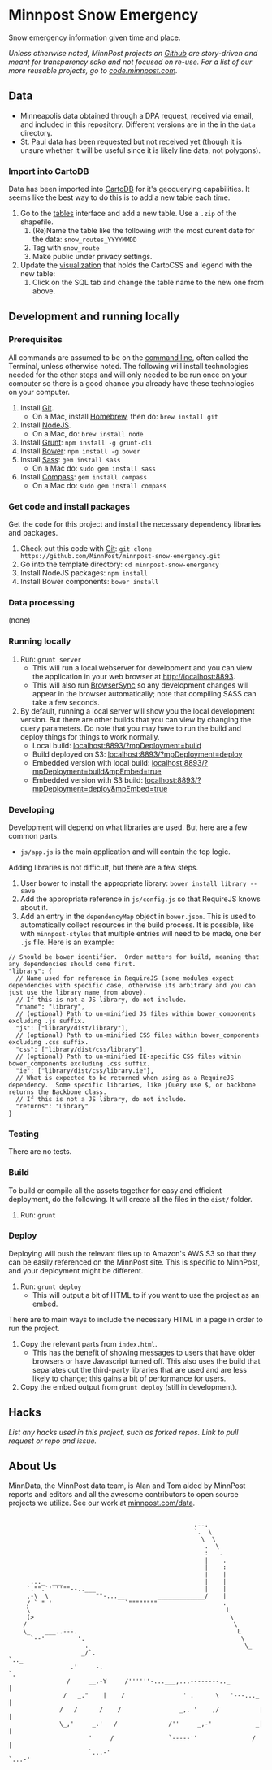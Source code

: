 # Minnpost Snow Emergency

Snow emergency information given time and place.

*Unless otherwise noted, MinnPost projects on [Github](https://github.com/minnpost) are story-driven and meant for transparency sake and not focused on re-use.  For a list of our more reusable projects, go to [code.minnpost.com](http://code.minnpost.com).*

## Data

* Minneapolis data obtained through a DPA request, received via email, and included in this repository.  Different versions are in the in the `data` directory.
* St. Paul data has been requested but not received yet (though it is unsure whether it will be useful since it is likely line data, not polygons).

### Import into CartoDB

Data has been imported into [CartoDB](http://cartodb.com/) for it's geoquerying capabilities.  It seems like the best way to do this is to add a new table each time.

1. Go to the [tables](https://zzolo-minnpost.cartodb.com/dashboard/tables) interface and add a new table.  Use a `.zip` of the shapefile.
    1. (Re)Name the table like the following with the most curent date for the data: `snow_routes_YYYYMMDD`
    1. Tag with `snow_route`
    1. Make public under privacy settings.
1. Update the [visualization](https://zzolo-minnpost.cartodb.com/viz/3fb9a154-9604-11e3-b5ac-0e625a1c94a6/map) that holds the CartoCSS and legend with the new table:
    1. Click on the SQL tab and change the table name to the new one from above.

## Development and running locally

### Prerequisites

All commands are assumed to be on the [command line](http://en.wikipedia.org/wiki/Command-line_interface), often called the Terminal, unless otherwise noted.  The following will install technologies needed for the other steps and will only needed to be run once on your computer so there is a good chance you already have these technologies on your computer.

1. Install [Git](http://git-scm.com/).
    * On a Mac, install [Homebrew](http://brew.sh/), then do: `brew install git`
1. Install [NodeJS](http://nodejs.org/).
    * On a Mac, do: `brew install node`
1. Install [Grunt](http://gruntjs.com/): `npm install -g grunt-cli`
1. Install [Bower](http://bower.io/): `npm install -g bower`
1. Install [Sass](http://sass-lang.com/): `gem install sass`
    * On a Mac do: `sudo gem install sass`
1. Install [Compass](http://compass-style.org/): `gem install compass`
    * On a Mac do: `sudo gem install compass`

### Get code and install packages

Get the code for this project and install the necessary dependency libraries and packages.

1. Check out this code with [Git](http://git-scm.com/): `git clone https://github.com/MinnPost/minnpost-snow-emergency.git`
1. Go into the template directory: `cd minnpost-snow-emergency`
1. Install NodeJS packages: `npm install`
1. Install Bower components: `bower install`

### Data processing

(none)

### Running locally

1. Run: `grunt server`
    * This will run a local webserver for development and you can view the application in your web browser at [http://localhost:8893](http://localhost:8893).
    * This will also run [BrowserSync](http://www.browsersync.io/) so any development changes will appear in the browser automatically; note that compiling SASS can take a few seconds.
1. By default, running a local server will show you the local development version.  But there are other builds that you can view by changing the query parameters.  Do note that you may have to run the build and deploy things for things to work normally.
    * Local build: [localhost:8893/?mpDeployment=build](http://localhost:8893/?mpDeployment=build)
    * Build deployed on S3: [localhost:8893/?mpDeployment=deploy](http://localhost:8893/?mpDeployment=deploy)
    * Embedded version with local build: [localhost:8893/?mpDeployment=build&mpEmbed=true](http://localhost:8893/?mpDeployment=build&mpEmbed=true)
    * Embedded version with S3 build: [localhost:8893/?mpDeployment=deploy&mpEmbed=true](http://localhost:8893/?mpDeployment=deploy&mpEmbed=true)

### Developing

Development will depend on what libraries are used.  But here are a few common parts.

* `js/app.js` is the main application and will contain the top logic.

Adding libraries is not difficult, but there are a few steps.

1. User bower to install the appropriate library: `bower install library --save`
1. Add the appropriate reference in `js/config.js` so that RequireJS knows about it.
1. Add an entry in the `dependencyMap` object in `bower.json`.  This is used to automatically collect resources in the build process.  It is possible, like with `minnpost-styles` that multiple entries will need to be made, one ber `.js` file.  Here is an example:

```
// Should be bower identifier.  Order matters for build, meaning that any dependencies should come first.
"library": {
  // Name used for reference in RequireJS (some modules expect dependencies with specific case, otherwise its arbitrary and you can just use the library name from above).
  // If this is not a JS library, do not include.
  "rname": "library",
  // (optional) Path to un-minified JS files within bower_components excluding .js suffix.
  "js": ["library/dist/library"],
  // (optional) Path to un-minified CSS files within bower_components excluding .css suffix.
  "css": ["library/dist/css/library"],
  // (optional) Path to un-minified IE-specific CSS files within bower_components excluding .css suffix.
  "ie": ["library/dist/css/library.ie"],
  // What is expected to be returned when using as a RequireJS dependency.  Some specific libraries, like jQuery use $, or backbone returns the Backbone class.
  // If this is not a JS library, do not include.
  "returns": "Library"
}
```

### Testing

There are no tests.

### Build

To build or compile all the assets together for easy and efficient deployment, do the following.  It will create all the files in the `dist/` folder.

1. Run: `grunt`

### Deploy

Deploying will push the relevant files up to Amazon's AWS S3 so that they can be easily referenced on the MinnPost site.  This is specific to MinnPost, and your deployment might be different.

1. Run: `grunt deploy`
    * This will output a bit of HTML to if you want to use the project as an embed.

There are to main ways to include the necessary HTML in a page in order to run the project.

1. Copy the relevant parts from `index.html`.
    * This has the benefit of showing messages to users that have older browsers or have Javascript turned off.  This also uses the build that separates out the third-party libraries that are used and are less likely to change; this gains a bit of performance for users.
1. Copy the embed output from `grunt deploy` (still in development).

## Hacks

*List any hacks used in this project, such as forked repos.  Link to pull request or repo and issue.*

## About Us

MinnData, the MinnPost data team, is Alan and Tom aided by MinnPost reports and editors and all the awesome contributors to open source projects we utilize.  See our work at [minnpost.com/data](http://minnpost.com/data).

```

                                                   .--.
                                                   `.  \
                                                     \  \
                                                      .  \
                                                      :   .
                                                      |    .
                                                      |    :
                                                      |    |
      ..._  ___                                       |    |
     `."".`''''""--..___                              |    |
     ,-\  \             ""-...__         _____________/    |
     / ` " '                    `""""""""                  .
     \                                                      L
     (>                                                      \
    /                                                         \
    \_    ___..---.                                            L
      `--'         '.                                           \
                     .                                           \_
                    _/`.                                           `.._
                 .'     -.                                             `.
                /     __.-Y     /''''''-...___,...--------.._            |
               /   _."    |    /                ' .      \   '---..._    |
              /   /      /    /                _,. '    ,/           |   |
              \_,'     _.'   /              /''     _,-'            _|   |
                      '     /               `-----''               /     |
                      `...-'                                       `...-'

```
